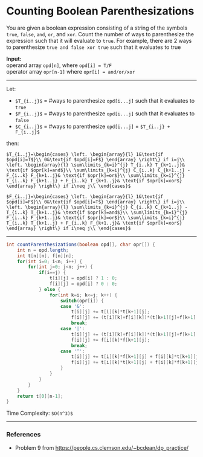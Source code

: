 # Counting Boolean Parenthesizations

You are given a boolean expression consisting of a string of the symbols `true`, `false`, `and`, `or`, and `xor`.
Count the number of ways to parenthesize the expression such that it will evaluate to `true`.
For example, there are 2 ways to parenthesize `true and false xor true` such that it evaluates to true

**Input:**  
operand array `opd[n]`, where `opd[i] = T/F`  
operator array `opr[n-1]` where `opr[i] = and/or/xor`

---

Let:
* `$T_{i..j}$` = #ways to parenthesize `opd[i...j]` such that it evaluates to `true`
* `$F_{i..j}$` = #ways to parenthesize `opd[i...j]` such that it evaluates to `false`
* `$C_{i..j}$` = #ways to parenthesize `opd[i...j]` = `$T_{i..j} + F_{i..j}$`

then:

`$T_{i..j}=\begin{cases}
\left.
\begin{array}{l}
1&\text{if $opd[i]=T$}\\
0&\text{if $opd[i]=F$}
\end{array}
\right\}
if i=j\\
\left.
\begin{array}{l}
\sum\limits_{k=i}^{j} T_{i..k} T_{k+1..j}& \text{if $opr[k]=and$}\\
\sum\limits_{k=i}^{j} C_{i..k} C_{k+1..j} - F_{i..k} F_{k+1..j}& \text{if $opr[k]=or$}\\
\sum\limits_{k=i}^{j} T_{i..k} F_{k+1..j} + F_{i..k} T_{k+1..j}& \text{if $opr[k]=xor$}
\end{array}
\right\}
if i\neq j\\
\end{cases}$`

`$F_{i..j}=\begin{cases}
\left.
\begin{array}{l}
1&\text{if $opd[i]=F$}\\
0&\text{if $opd[i]=T$}
\end{array}
\right\}
if i=j\\
\left.
\begin{array}{l}
\sum\limits_{k=i}^{j} C_{i..k} C_{k+1..j} - T_{i..k} T_{k+1..j}& \text{if $opr[k]=and$}\\
\sum\limits_{k=i}^{j} F_{i..k} F_{k+1..j}& \text{if $opr[k]=or$}\\
\sum\limits_{k=i}^{j} T_{i..k} T_{k+1..j} + F_{i..k} F_{k+1..j}& \text{if $opr[k]=xor$}
\end{array}
\right\}
if i\neq j\\
\end{cases}$`

---

```java
int countParenthesizations(boolean opd[], char opr[]) {
    int n = opd.length;
    int t[n][n], f[n][n];
    for(int i=0; i<n; i++) {
        for(int j=0; j<n; j++) {
            if(i==j) {
                t[i][j] = opd[i] ? 1 : 0;
                f[i][j] = opd[i] ? 0 : 0;
            } else {
                for(int k=i; k<=j; k++) {
                    switch(opr[i]) {
                    case '&':
                        t[i][j] += t[i][k]*t[k+1][j];
                        f[i][j] += (t[i][k]+f[i][k])*(t[k+1][j]+f[k+1][j]) - t[i][k]*t[k+1][j];
                        break;
                    case '|':
                        t[i][j] += (t[i][k]+f[i][k])*(t[k+1][j]+f[k+1][j]) - f[i][k]*f[k+1][j];
                        f[i][j] += f[i][k]*f[k+1][j];
                        break;
                    case '^':
                        t[i][j] += t[i][k]*f[k+1][j] + f[i][k]*t[k+1][j];
                        f[i][j] += t[i][k]*t[k+1][j] + f[i][k]*f[k+1][j];
                    }
                }
            }
        }
    }
    return t[0][n-1];
}
```

Time Complexity: `$O(n^3)$`

---

### References

* Problem 9 from <https://people.cs.clemson.edu/~bcdean/dp_practice/>
